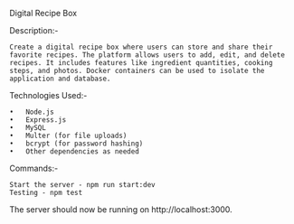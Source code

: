 Digital Recipe Box

Description:-

    Create a digital recipe box where users can store and share their favorite recipes. The platform allows users to add, edit, and delete recipes. It includes features like ingredient quantities, cooking steps, and photos. Docker containers can be used to isolate the application and database.

Technologies Used:-

    •	Node.js
    •	Express.js
    •	MySQL
    •	Multer (for file uploads)
    •	bcrypt (for password hashing)
    •	Other dependencies as needed

Commands:-

    Start the server - npm run start:dev
    Testing - npm test

The server should now be running on http://localhost:3000.
